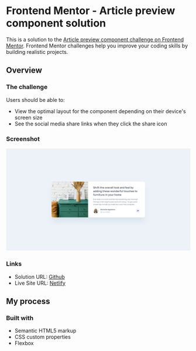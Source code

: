 # Frontend Mentor - Article preview component solution

This is a solution to the [Article preview component challenge on Frontend Mentor](https://www.frontendmentor.io/challenges/article-preview-component-dYBN_pYFT). Frontend Mentor challenges help you improve your coding skills by building realistic projects.

## Overview

### The challenge

Users should be able to:

-   View the optimal layout for the component depending on their device's screen size
-   See the social media share links when they click the share icon

### Screenshot

![](./design/desktop-design.jpg)

### Links

-   Solution URL: [Github](https://github.com/adram3l3ch/article-preview-component)
-   Live Site URL: [Netlify](https://adramelech-article-preview-component.netlify.app)

## My process

### Built with

-   Semantic HTML5 markup
-   CSS custom properties
-   Flexbox
